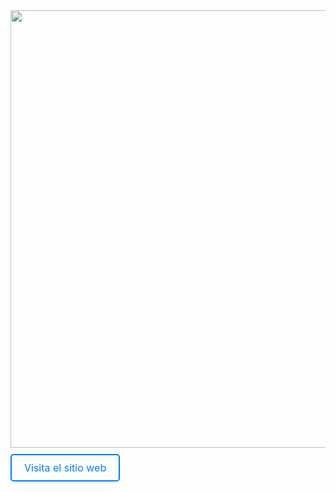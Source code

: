 <img src="https://github.com/CrisLobos/Imagenes/blob/main/_7dbe8588-0f7b-4d90-956d-2e909cc23e1a.jpg?raw=true" width="700px" heigth="100px">

<a href="https://crislobos.com" style="display: inline-block; padding: 10px 20px; font-size: 16px; font-weight: normal; text-align: center; text-decoration: none; color: #007bff; border: 2px solid #007bff; border-radius: 5px; margin: 10px 0; transition: background-color 0.3s, color 0.3s; background-color: red,">
  Visita el sitio web
</a>

